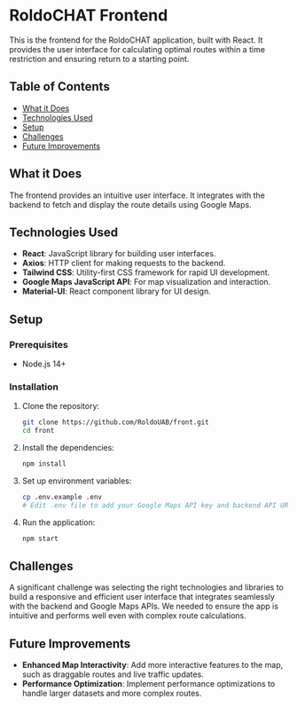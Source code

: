 # RoldoCHAT Frontend

This is the frontend for the RoldoCHAT application, built with React. It provides the user interface for calculating optimal routes within a time restriction and ensuring return to a starting point.

## Table of Contents

- [What it Does](#what-it-does)
- [Technologies Used](#technologies-used)
- [Setup](#setup)
- [Challenges](#challenges)
- [Future Improvements](#future-improvements)

## What it Does

The frontend provides an intuitive user interface. It integrates with the backend to fetch and display the route details using Google Maps.

## Technologies Used

- **React**: JavaScript library for building user interfaces.
- **Axios**: HTTP client for making requests to the backend.
- **Tailwind CSS**: Utility-first CSS framework for rapid UI development.
- **Google Maps JavaScript API**: For map visualization and interaction.
- **Material-UI**: React component library for UI design.

## Setup

### Prerequisites

- Node.js 14+

### Installation

1. Clone the repository:
    ```bash
    git clone https://github.com/RoldoUAB/front.git
    cd front
    ```

2. Install the dependencies:
    ```bash
    npm install
    ```

3. Set up environment variables:
    ```bash
    cp .env.example .env
    # Edit .env file to add your Google Maps API key and backend API URL
    ```

4. Run the application:
    ```bash
    npm start
    ```

## Challenges

A significant challenge was selecting the right technologies and libraries to build a responsive and efficient user interface that integrates seamlessly with the backend and Google Maps APIs. We needed to ensure the app is intuitive and performs well even with complex route calculations.

## Future Improvements

- **Enhanced Map Interactivity**: Add more interactive features to the map, such as draggable routes and live traffic updates.
- **Performance Optimization**: Implement performance optimizations to handle larger datasets and more complex routes.
